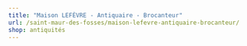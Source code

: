 ```yaml
---
title: "Maison LEFÈVRE - Antiquaire - Brocanteur"
url: /saint-maur-des-fosses/maison-lefevre-antiquaire-brocanteur/
shop: antiquités
---
```

